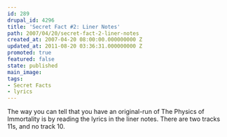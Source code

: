 ```yaml
---
id: 289
drupal_id: 4296
title: 'Secret Fact #2: Liner Notes'
path: 2007/04/20/secret-fact-2-liner-notes
created_at: 2007-04-20 08:00:00.000000000 Z
updated_at: 2011-08-20 03:36:31.000000000 Z
promoted: true
featured: false
state: published
main_image: 
tags:
- Secret Facts
- lyrics
---
```

The way you can tell that you have an original-run of The Physics of Immortality is by reading the lyrics in the liner notes. There are two tracks 11s, and no track 10.

